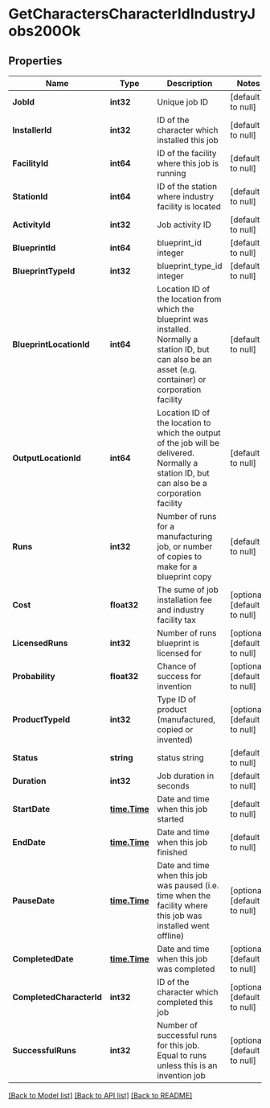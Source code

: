 # GetCharactersCharacterIdIndustryJobs200Ok

## Properties
Name | Type | Description | Notes
------------ | ------------- | ------------- | -------------
**JobId** | **int32** | Unique job ID | [default to null]
**InstallerId** | **int32** | ID of the character which installed this job | [default to null]
**FacilityId** | **int64** | ID of the facility where this job is running | [default to null]
**StationId** | **int64** | ID of the station where industry facility is located | [default to null]
**ActivityId** | **int32** | Job activity ID | [default to null]
**BlueprintId** | **int64** | blueprint_id integer | [default to null]
**BlueprintTypeId** | **int32** | blueprint_type_id integer | [default to null]
**BlueprintLocationId** | **int64** | Location ID of the location from which the blueprint was installed. Normally a station ID, but can also be an asset (e.g. container) or corporation facility | [default to null]
**OutputLocationId** | **int64** | Location ID of the location to which the output of the job will be delivered. Normally a station ID, but can also be a corporation facility | [default to null]
**Runs** | **int32** | Number of runs for a manufacturing job, or number of copies to make for a blueprint copy | [default to null]
**Cost** | **float32** | The sume of job installation fee and industry facility tax | [optional] [default to null]
**LicensedRuns** | **int32** | Number of runs blueprint is licensed for | [optional] [default to null]
**Probability** | **float32** | Chance of success for invention | [optional] [default to null]
**ProductTypeId** | **int32** | Type ID of product (manufactured, copied or invented) | [optional] [default to null]
**Status** | **string** | status string | [default to null]
**Duration** | **int32** | Job duration in seconds | [default to null]
**StartDate** | [**time.Time**](time.Time.md) | Date and time when this job started | [default to null]
**EndDate** | [**time.Time**](time.Time.md) | Date and time when this job finished | [default to null]
**PauseDate** | [**time.Time**](time.Time.md) | Date and time when this job was paused (i.e. time when the facility where this job was installed went offline) | [optional] [default to null]
**CompletedDate** | [**time.Time**](time.Time.md) | Date and time when this job was completed | [optional] [default to null]
**CompletedCharacterId** | **int32** | ID of the character which completed this job | [optional] [default to null]
**SuccessfulRuns** | **int32** | Number of successful runs for this job. Equal to runs unless this is an invention job | [optional] [default to null]

[[Back to Model list]](../README.md#documentation-for-models) [[Back to API list]](../README.md#documentation-for-api-endpoints) [[Back to README]](../README.md)


